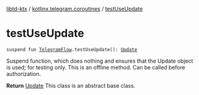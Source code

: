 [libtd-ktx](../index.md) / [kotlinx.telegram.coroutines](index.md) / [testUseUpdate](./test-use-update.md)

# testUseUpdate

`suspend fun `[`TelegramFlow`](../kotlinx.telegram.core/-telegram-flow/index.md)`.testUseUpdate(): `[`Update`](https://tdlibx.github.io/td/docs/org/drinkless/td/libcore/telegram/TdApi.Update.html)

Suspend function, which does nothing and ensures that the Update object is used; for testing
only. This is an offline method. Can be called before authorization.

**Return**
[Update](https://tdlibx.github.io/td/docs/org/drinkless/td/libcore/telegram/TdApi.Update.html) This class is an abstract base class.


